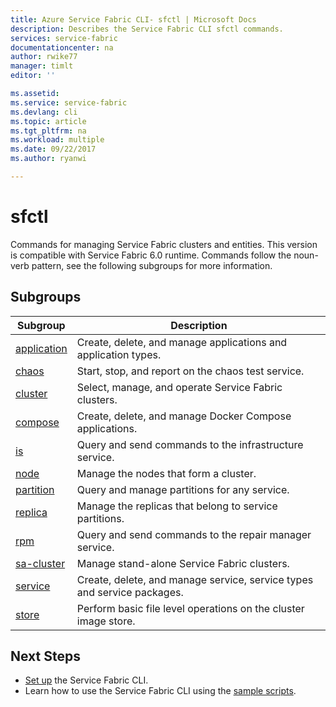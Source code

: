 ```yaml
---
title: Azure Service Fabric CLI- sfctl | Microsoft Docs
description: Describes the Service Fabric CLI sfctl commands.
services: service-fabric
documentationcenter: na
author: rwike77
manager: timlt
editor: ''

ms.assetid: 
ms.service: service-fabric
ms.devlang: cli
ms.topic: article
ms.tgt_pltfrm: na
ms.workload: multiple
ms.date: 09/22/2017
ms.author: ryanwi

---
```


# sfctl 
Commands for managing Service Fabric clusters and entities. This version is compatible
    with Service Fabric 6.0 runtime. Commands follow the noun-verb pattern, see the following subgroups for more information.

## Subgroups
|Subgroup|Description|
| --- | --- |
| [application](service-fabric-sfctl-application.md)| Create, delete, and manage applications and application types.|
| [chaos](service-fabric-sfctl-chaos.md)   | Start, stop, and report on the chaos test service.|
| [cluster](service-fabric-sfctl-cluster.md) | Select, manage, and operate Service Fabric clusters.|
| [compose](service-fabric-sfctl-compose.md) | Create, delete, and manage Docker Compose applications.|
| [is](service-fabric-sfctl-is.md)      | Query and send commands to the infrastructure service.|
| [node](service-fabric-sfctl-node.md)    | Manage the nodes that form a cluster.|
| [partition](service-fabric-sfctl-partition.md)  | Query and manage partitions for any service.|
| [replica](service-fabric-sfctl-replica.md) | Manage the replicas that belong to service partitions.|
| [rpm](service-fabric-sfctl-rpm.md) |Query and send commands to the repair manager service.|
| [sa-cluster](service-fabric-sfctl-sa-cluster.md)| Manage stand-alone Service Fabric clusters. |
| [service](service-fabric-sfctl-service.md) | Create, delete, and manage service, service types and service packages.|
| [store](service-fabric-sfctl-store.md)   | Perform basic file level operations on the cluster image store.|

## Next Steps
- [Set up](service-fabric-cli.md) the Service Fabric CLI.
- Learn how to use the Service Fabric CLI using the [sample scripts](/azure/service-fabric/scripts/sfctl-upgrade-application).